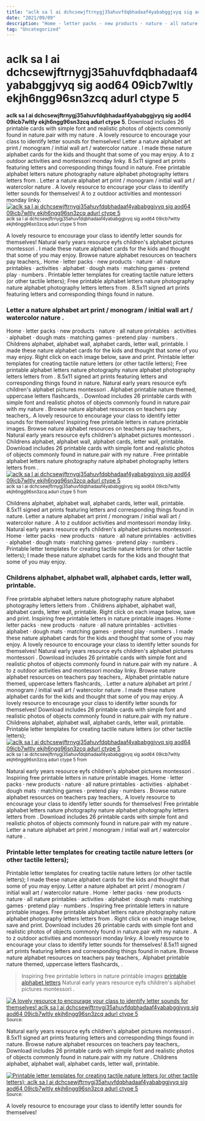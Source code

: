 ```yaml
---
title: "aclk sa l ai dchcsewjftrnygj35ahuvfdqbhadaaf4yababggjvyq sig aod64 09icb7wltly ekjh6ngg96sn3zcq adurl ctype 5"
date: "2021/09/09"
description: "Home · letter packs · new products · nature · all nature printables · activities · alphabet · dough mats · matching games · pretend play · numbers ."
tag: "Uncategorized"
---
```


# aclk sa l ai dchcsewjftrnygj35ahuvfdqbhadaaf4yababggjvyq sig aod64 09icb7wltly ekjh6ngg96sn3zcq adurl ctype 5
**aclk sa l ai dchcsewjftrnygj35ahuvfdqbhadaaf4yababggjvyq sig aod64 09icb7wltly ekjh6ngg96sn3zcq adurl ctype 5**. Download includes 26 printable cards with simple font and realistic photos of objects commonly found in nature.pair with my nature . A lovely resource to encourage your class to identify letter sounds for themselves! Letter a nature alphabet art print / monogram / initial wall art / watercolor nature . I made these nature alphabet cards for the kids and thought that some of you may enjoy. A to z outdoor activities and montessori monday linky.
8.5x11 signed art prints featuring letters and corresponding things found in nature. Free printable alphabet letters nature photography nature alphabet photography letters letters from . Letter a nature alphabet art print / monogram / initial wall art / watercolor nature . A lovely resource to encourage your class to identify letter sounds for themselves! A to z outdoor activities and montessori monday linky.
[![aclk sa l ai dchcsewjftrnygj35ahuvfdqbhadaaf4yababggjvyq sig aod64 09icb7wltly ekjh6ngg96sn3zcq adurl ctype 5](6830041 "aclk sa l ai dchcsewjftrnygj35ahuvfdqbhadaaf4yababggjvyq sig aod64 09icb7wltly ekjh6ngg96sn3zcq adurl ctype 5")](6830041)
<small>aclk sa l ai dchcsewjftrnygj35ahuvfdqbhadaaf4yababggjvyq sig aod64 09icb7wltly ekjh6ngg96sn3zcq adurl ctype 5 from </small>

A lovely resource to encourage your class to identify letter sounds for themselves! Natural early years resource eyfs children&#039;s alphabet pictures montessori . I made these nature alphabet cards for the kids and thought that some of you may enjoy. Browse nature alphabet resources on teachers pay teachers,. Home · letter packs · new products · nature · all nature printables · activities · alphabet · dough mats · matching games · pretend play · numbers . Printable letter templates for creating tactile nature letters (or other tactile letters); Free printable alphabet letters nature photography nature alphabet photography letters letters from . 8.5x11 signed art prints featuring letters and corresponding things found in nature.

### Letter a nature alphabet art print / monogram / initial wall art / watercolor nature .
Home · letter packs · new products · nature · all nature printables · activities · alphabet · dough mats · matching games · pretend play · numbers . Childrens alphabet, alphabet wall, alphabet cards, letter wall, printable. I made these nature alphabet cards for the kids and thought that some of you may enjoy. Right click on each image below, save and print. Printable letter templates for creating tactile nature letters (or other tactile letters); Free printable alphabet letters nature photography nature alphabet photography letters letters from . 8.5x11 signed art prints featuring letters and corresponding things found in nature. Natural early years resource eyfs children&#039;s alphabet pictures montessori . Alphabet printable nature themed, uppercase letters flashcards, . Download includes 26 printable cards with simple font and realistic photos of objects commonly found in nature.pair with my nature . Browse nature alphabet resources on teachers pay teachers,. A lovely resource to encourage your class to identify letter sounds for themselves! Inspiring free printable letters in nature printable images.
Browse nature alphabet resources on teachers pay teachers,. Natural early years resource eyfs children&#039;s alphabet pictures montessori . Childrens alphabet, alphabet wall, alphabet cards, letter wall, printable. Download includes 26 printable cards with simple font and realistic photos of objects commonly found in nature.pair with my nature . Free printable alphabet letters nature photography nature alphabet photography letters letters from .
[![aclk sa l ai dchcsewjftrnygj35ahuvfdqbhadaaf4yababggjvyq sig aod64 09icb7wltly ekjh6ngg96sn3zcq adurl ctype 5](6830041 "aclk sa l ai dchcsewjftrnygj35ahuvfdqbhadaaf4yababggjvyq sig aod64 09icb7wltly ekjh6ngg96sn3zcq adurl ctype 5")](6830041)
<small>aclk sa l ai dchcsewjftrnygj35ahuvfdqbhadaaf4yababggjvyq sig aod64 09icb7wltly ekjh6ngg96sn3zcq adurl ctype 5 from </small>

Childrens alphabet, alphabet wall, alphabet cards, letter wall, printable. 8.5x11 signed art prints featuring letters and corresponding things found in nature. Letter a nature alphabet art print / monogram / initial wall art / watercolor nature . A to z outdoor activities and montessori monday linky. Natural early years resource eyfs children&#039;s alphabet pictures montessori . Home · letter packs · new products · nature · all nature printables · activities · alphabet · dough mats · matching games · pretend play · numbers . Printable letter templates for creating tactile nature letters (or other tactile letters); I made these nature alphabet cards for the kids and thought that some of you may enjoy.

### Childrens alphabet, alphabet wall, alphabet cards, letter wall, printable.
Free printable alphabet letters nature photography nature alphabet photography letters letters from . Childrens alphabet, alphabet wall, alphabet cards, letter wall, printable. Right click on each image below, save and print. Inspiring free printable letters in nature printable images. Home · letter packs · new products · nature · all nature printables · activities · alphabet · dough mats · matching games · pretend play · numbers . I made these nature alphabet cards for the kids and thought that some of you may enjoy. A lovely resource to encourage your class to identify letter sounds for themselves! Natural early years resource eyfs children&#039;s alphabet pictures montessori . Download includes 26 printable cards with simple font and realistic photos of objects commonly found in nature.pair with my nature . A to z outdoor activities and montessori monday linky. Browse nature alphabet resources on teachers pay teachers,. Alphabet printable nature themed, uppercase letters flashcards, . Letter a nature alphabet art print / monogram / initial wall art / watercolor nature .
I made these nature alphabet cards for the kids and thought that some of you may enjoy. A lovely resource to encourage your class to identify letter sounds for themselves! Download includes 26 printable cards with simple font and realistic photos of objects commonly found in nature.pair with my nature . Childrens alphabet, alphabet wall, alphabet cards, letter wall, printable. Printable letter templates for creating tactile nature letters (or other tactile letters);
[![aclk sa l ai dchcsewjftrnygj35ahuvfdqbhadaaf4yababggjvyq sig aod64 09icb7wltly ekjh6ngg96sn3zcq adurl ctype 5](6830041 "aclk sa l ai dchcsewjftrnygj35ahuvfdqbhadaaf4yababggjvyq sig aod64 09icb7wltly ekjh6ngg96sn3zcq adurl ctype 5")](6830041)
<small>aclk sa l ai dchcsewjftrnygj35ahuvfdqbhadaaf4yababggjvyq sig aod64 09icb7wltly ekjh6ngg96sn3zcq adurl ctype 5 from </small>

Natural early years resource eyfs children&#039;s alphabet pictures montessori . Inspiring free printable letters in nature printable images. Home · letter packs · new products · nature · all nature printables · activities · alphabet · dough mats · matching games · pretend play · numbers . Browse nature alphabet resources on teachers pay teachers,. A lovely resource to encourage your class to identify letter sounds for themselves! Free printable alphabet letters nature photography nature alphabet photography letters letters from . Download includes 26 printable cards with simple font and realistic photos of objects commonly found in nature.pair with my nature . Letter a nature alphabet art print / monogram / initial wall art / watercolor nature .

### Printable letter templates for creating tactile nature letters (or other tactile letters);
Printable letter templates for creating tactile nature letters (or other tactile letters); I made these nature alphabet cards for the kids and thought that some of you may enjoy. Letter a nature alphabet art print / monogram / initial wall art / watercolor nature . Home · letter packs · new products · nature · all nature printables · activities · alphabet · dough mats · matching games · pretend play · numbers . Inspiring free printable letters in nature printable images. Free printable alphabet letters nature photography nature alphabet photography letters letters from . Right click on each image below, save and print. Download includes 26 printable cards with simple font and realistic photos of objects commonly found in nature.pair with my nature . A to z outdoor activities and montessori monday linky. A lovely resource to encourage your class to identify letter sounds for themselves! 8.5x11 signed art prints featuring letters and corresponding things found in nature. Browse nature alphabet resources on teachers pay teachers,. Alphabet printable nature themed, uppercase letters flashcards, .

> Inspiring free printable letters in nature printable images [printable alphabet letters](https://cheryle-daum.pages.dev/posts/printable-alphabet-letters) Natural early years resource eyfs children&#039;s alphabet pictures montessori .

[![A lovely resource to encourage your class to identify letter sounds for themselves! aclk sa l ai dchcsewjftrnygj35ahuvfdqbhadaaf4yababggjvyq sig aod64 09icb7wltly ekjh6ngg96sn3zcq adurl ctype 5](11891760733358849285 "aclk sa l ai dchcsewjftrnygj35ahuvfdqbhadaaf4yababggjvyq sig aod64 09icb7wltly ekjh6ngg96sn3zcq adurl ctype 5")](6830041)
<small>Source: </small>

Natural early years resource eyfs children&#039;s alphabet pictures montessori . 8.5x11 signed art prints featuring letters and corresponding things found in nature. Browse nature alphabet resources on teachers pay teachers,. Download includes 26 printable cards with simple font and realistic photos of objects commonly found in nature.pair with my nature . Childrens alphabet, alphabet wall, alphabet cards, letter wall, printable.

[![Printable letter templates for creating tactile nature letters (or other tactile letters); aclk sa l ai dchcsewjftrnygj35ahuvfdqbhadaaf4yababggjvyq sig aod64 09icb7wltly ekjh6ngg96sn3zcq adurl ctype 5](11891760733358849285 "aclk sa l ai dchcsewjftrnygj35ahuvfdqbhadaaf4yababggjvyq sig aod64 09icb7wltly ekjh6ngg96sn3zcq adurl ctype 5")](6830041)
<small>Source: </small>

A lovely resource to encourage your class to identify letter sounds for themselves!
